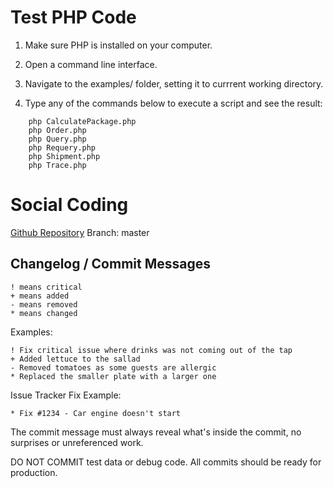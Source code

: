 # Test PHP Code

1. Make sure PHP is installed on your computer.

2. Open a command line interface.

3. Navigate to the examples/ folder, setting it to currrent working directory.

4. Type any of the commands below to execute a script and see the result:


```
    php CalculatePackage.php
    php Order.php
    php Query.php
    php Requery.php
    php Shipment.php
    php Trace.php
```



# Social Coding

  [Github Repository](https://www.github.com/Fraktjakt/php-library)
  Branch: master


## Changelog / Commit Messages

    ! means critical
    + means added
    - means removed
    * means changed

  Examples:

    ! Fix critical issue where drinks was not coming out of the tap
    + Added lettuce to the sallad
    - Removed tomatoes as some guests are allergic
    * Replaced the smaller plate with a larger one

  Issue Tracker Fix Example:

    * Fix #1234 - Car engine doesn't start

  The commit message must always reveal what's inside the commit, no surprises or unreferenced work.

  DO NOT COMMIT test data or debug code. All commits should be ready for production.

